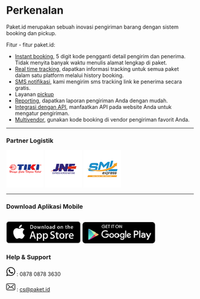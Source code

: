 # Perkenalan

Paket.id merupakan sebuah inovasi pengiriman barang dengan sistem booking dan pickup.

Fitur - fitur paket.id:

* [Instant booking](kode-booking.md), 5 digit kode pengganti detail pengirim dan penerima. Tidak menyita banyak waktu menulis alamat lengkap di paket.
* [Real time tracking](tracking.md), dapatkan informasi tracking untuk semua paket dalam satu platform melalui history booking.
* [SMS notifikasi](sms-tracking.md), kami mengirim sms tracking link ke penerima secara gratis.
* Layanan [pickup](pickup.md)
* [Reporting](laporan-pengiriman.md), dapatkan laporan pengiriman Anda dengan mudah.
* [Integrasi dengan API](api.md), manfaatkan API pada website Anda untuk mengatur pengiriman.
* [Multivendor](tiki.md), gunakan kode booking di vendor pengiriman favorit Anda.

---

### Partner Logistik

![](/assets/tiki.png) ![](/assets/jne.png) ![](/assets/sml.png)

---

### Download Aplikasi Mobile

## [![](/assets/Download_on_the_App_Store_Badge.svg.png)](https://itunes.apple.com/us/app/paket-id/id1079939249?ls=1&mt=8) [![](/assets/en-play-badge.png)](https://play.google.com/store/apps/details?id=com.indoskyware.paket&utm_source=global_co&utm_medium=prtnr&utm_content=Mar2515&utm_campaign=PartBadge&pcampaignid=MKT-Other-global-all-co-prtnr-py-PartBadge-Mar2515-1)

### Help & Support

![](/assets/whatsapp-logo-variant.png) : 0878 0878 3630

![](/assets/envelope.png) : cs@paket.id

